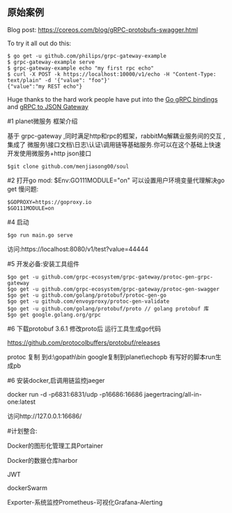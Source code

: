 
## 原始案例

Blog post: https://coreos.com/blog/gRPC-protobufs-swagger.html

To try it all out do this:

```
$ go get -u github.com/philips/grpc-gateway-example
$ grpc-gateway-example serve
$ grpc-gateway-example echo "my first rpc echo"
$ curl -X POST -k https://localhost:10000/v1/echo -H "Content-Type: text/plain" -d '{"value": "foo"}'
{"value":"my REST echo"}
```


Huge thanks to the hard work people have put into the [Go gRPC bindings][gogrpc] and [gRPC to JSON Gateway][grpcgateway]

[gogrpc]: https://github.com/grpc/grpc-go
[grpcgateway]: https://github.com/grpc-ecosystem/grpc-gateway

#1 planet微服务 框架介绍

基于 grpc-gateway ,同时满足http和rpc的框架，rabbitMq解耦业服务间的交互 ,集成了 微服务\接口文档\日志\认证\调用链等基础服务.你可以在这个基础上快速开发使用微服务+http json接口

```
$git clone github.com/menjiasong00/soul
```

#2 打开go mod: $Env:GO111MODULE="on" 可以设置用户环境变量代理解决go get 慢问题:

```
$GOPROXY=https://goproxy.io
$GO111MODULE=on
```

#4 启动

```
$go run main.go serve 
```

访问:https://localhost:8080/v1/test?value=44444 

#5 开发必备:安装工具组件

```
$go get -u github.com/grpc-ecosystem/grpc-gateway/protoc-gen-grpc-gateway
$go get -u github.com/grpc-ecosystem/grpc-gateway/protoc-gen-swagger
$go get -u github.com/golang/protobuf/protoc-gen-go
$go get -u github.com/envoyproxy/protoc-gen-validate
$go get -u github.com/golang/protobuf/proto // golang protobuf 库
$go get google.golang.org/grpc
```

#6 下载protobuf 3.6.1 修改proto后 运行工具生成go代码

https://github.com/protocolbuffers/protobuf/releases

protoc 复制 到d:\gopath\bin google复制到planet\echopb 有写好的脚本run生成pb

#6 安装docker,启调用链监控jaeger

docker run -d -p6831:6831/udp -p16686:16686 jaegertracing/all-in-one:latest

访问http://127.0.0.1:16686/

#计划整合:

Docker的图形化管理工具Portainer

Docker的数据仓库harbor

JWT

dockerSwarm

Exporter-系统监控Prometheus-可视化Grafana-Alerting